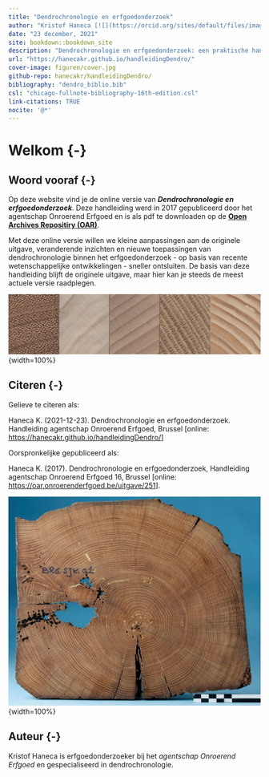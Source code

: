 ```yaml
---
title: "Dendrochronologie en erfgoedonderzoek"
author: "Kristof Haneca [![](https://orcid.org/sites/default/files/images/orcid_16x16.png)](https://orcid.org/0000-0002-7719-8305)"
date: "23 december, 2021"
site: bookdown::bookdown_site
description: "Dendrochronologie en erfgoedonderzoek: een praktische handleiding voor de erfgoedonderzoeker."
url: "https://hanecakr.github.io/handleidingDendro/" 
cover-image: figuren/cover.jpg
github-repo: hanecakr/handleidingDendro/
bibliography: "dendro_biblio.bib"
csl: "chicago-fullnote-bibliography-16th-edition.csl"
link-citations: TRUE
nocite: '@*'
---
```



# Welkom {-}

## Woord vooraf {-}

Op deze website vind je de online versie van ***Dendrochronologie en erfgoedonderzoek***. Deze handleiding werd in 2017 gepubliceerd door het agentschap Onroerend Erfgoed en is als pdf te downloaden op de [__Open Archives Repositiry (OAR)__](https://oar.onroerenderfgoed.be/item/437).

Met deze online versie willen we kleine aanpassingen aan de originele uitgave, veranderende inzichten en nieuwe toepassingen van dendrochronologie binnen het erfgoedonderzoek - op basis van recente wetenschappelijke ontwikkelingen - sneller ontsluiten. De basis van deze handleiding blijft de originele uitgave, maar hier kan je steeds de meest actuele versie raadplegen.

![](./figuren/figuur_intro3.jpg){width=100%}

## Citeren {-}

Gelieve te citeren als: <br/> 

Haneca K. (2021-12-23). Dendrochronologie en erfgoedonderzoek. Handleiding agentschap Onroerend Erfgoed, Brussel [online: https://hanecakr.github.io/handleidingDendro/]

Oorspronkelijke gepubliceerd als: <br/>

Haneca K. (2017). Dendrochronologie en erfgoedonderzoek, Handleiding agentschap Onroerend Erfgoed 16, Brussel [online: https://oar.onroerenderfgoed.be/uitgave/251].


![](./figuren/cover.jpg){width=100%}


## Auteur {-}

Kristof Haneca is erfgoedonderzoeker bij het *agentschap Onroerend Erfgoed* en gespecialiseerd in dendrochronologie.
